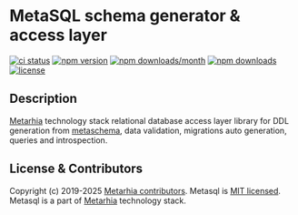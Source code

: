 # MetaSQL schema generator & access layer

[![ci status](https://github.com/metarhia/metasql/workflows/Testing%20CI/badge.svg)](https://github.com/metarhia/metasql/actions?query=workflow%3A%22Testing+CI%22+branch%3Amaster)
[![npm version](https://badge.fury.io/js/metasql.svg)](https://badge.fury.io/js/metasql)
[![npm downloads/month](https://img.shields.io/npm/dm/metasql.svg)](https://www.npmjs.com/package/metasql)
[![npm downloads](https://img.shields.io/npm/dt/metasql.svg)](https://www.npmjs.com/package/metasql)
[![license](https://img.shields.io/badge/license-MIT-blue.svg)](https://github.com/metarhia/metasql/blob/master/LICENSE)

## Description

[Metarhia](https://github.com/metarhia) technology stack relational database
access layer library for DDL generation from
[metaschema](https://github.com/metarhia/metaschema), data validation,
migrations auto generation, queries and introspection.

## License & Contributors

Copyright (c) 2019-2025 [Metarhia contributors](https://github.com/metarhia/metasql/graphs/contributors).
Metasql is [MIT licensed](./LICENSE).\
Metasql is a part of [Metarhia](https://github.com/metarhia) technology stack.
